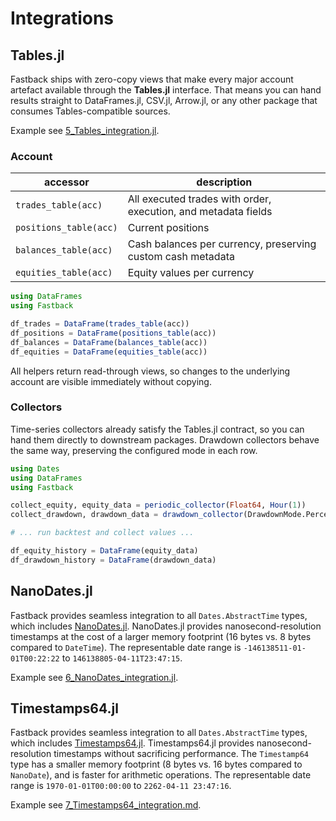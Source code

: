 # Integrations

## Tables.jl

Fastback ships with zero-copy views that make every major account artefact available through the **Tables.jl** interface.
That means you can hand results straight to DataFrames.jl, CSV.jl, Arrow.jl, or any other package that consumes Tables-compatible sources.

Example see [5_Tables_integration.jl](https://rbeeli.github.io/Fastback.jl/examples/gen/5_Tables_integration/).

### Account

| accessor | description |
| --- | --- |
| `trades_table(acc)` | All executed trades with order, execution, and metadata fields |
| `positions_table(acc)` | Current positions |
| `balances_table(acc)` | Cash balances per currency, preserving custom cash metadata |
| `equities_table(acc)` | Equity values per currency |

```julia
using DataFrames
using Fastback

df_trades = DataFrame(trades_table(acc))
df_positions = DataFrame(positions_table(acc))
df_balances = DataFrame(balances_table(acc))
df_equities = DataFrame(equities_table(acc))
```

All helpers return read-through views, so changes to the underlying account are visible immediately without copying.

### Collectors

Time-series collectors already satisfy the Tables.jl contract, so you can hand
them directly to downstream packages.
Drawdown collectors behave the same way, preserving the configured mode in each row.

```julia
using Dates
using DataFrames
using Fastback

collect_equity, equity_data = periodic_collector(Float64, Hour(1))
collect_drawdown, drawdown_data = drawdown_collector(DrawdownMode.Percentage, Hour(1))

# ... run backtest and collect values ...

df_equity_history = DataFrame(equity_data)
df_drawdown_history = DataFrame(drawdown_data)
```

## NanoDates.jl

Fastback provides seamless integration to all `Dates.AbstractTime` types, which includes [NanoDates.jl](https://juliatime.github.io/NanoDates.jl/stable/).
NanoDates.jl provides nanosecond-resolution timestamps at the cost of a larger memory footprint (16 bytes vs. 8 bytes compared to `DateTime`).
The representable date range is `-146138511-01-01T00:22:22` to `146138805-04-11T23:47:15`.

Example see [6_NanoDates_integration.jl](https://rbeeli.github.io/Fastback.jl/examples/gen/6_NanoDates_integration/).

## Timestamps64.jl

Fastback provides seamless integration to all `Dates.AbstractTime` types, which includes [Timestamps64.jl](https://rbeeli.github.io/Timestamps64.jl/stable/).
Timestamps64.jl provides nanosecond-resolution timestamps without sacrificing performance.
The `Timestamp64` type has a smaller memory footprint (8 bytes vs. 16 bytes compared to `NanoDate`), and is faster for arithmetic operations.
The representable date range is `1970-01-01T00:00:00` to `2262-04-11 23:47:16`.

Example see [7_Timestamps64_integration.md](https://rbeeli.github.io/Fastback.jl/examples/gen/7_Timestamps64_integration/).
